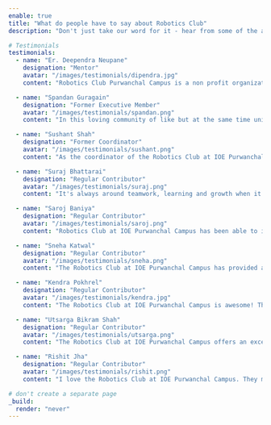 ```yaml
---
enable: true
title: "What do people have to say about Robotics Club"
description: "Don't just take our word for it - hear from some of the active participants and mentors. Check out some of our testimonials below to see what others are saying about Robotics Club."

# Testimonials
testimonials:
  - name: "Er. Deependra Neupane"
    designation: "Mentor"
    avatar: "/images/testimonials/dipendra.jpg"
    content: "Robotics Club Purwanchal Campus is a non profit organization within Purwanchal campus, which provides an outstanding platform for students and enthusiasts. Robotics Club is established to promote, educate, explore, and compete in the field of robotics."

  - name: "Spandan Guragain"
    designation: "Former Executive Member"
    avatar: "/images/testimonials/spandan.png"
    content: "In this loving community of like but at the same time unique minded people, I have learned a lot. Be it by watching others do something or trying to improve on what my seniors had built here. The love and guidance I have got is just incomparable to anything else. I will always be honoured to say that I am a part of The Robotics Club"

  - name: "Sushant Shah"
    designation: "Former Coordinator"
    avatar: "/images/testimonials/sushant.png"
    content: "As the coordinator of the Robotics Club at IOE Purwanchal Campus, I'm proud to lead this dynamic group of students. Our focus is on making robotics accessible and enjoyable for all. Over the years, we've nurtured a vibrant community of robotics enthusiasts who not only learn but also compete nationally and internationally. It's been a fulfilling journey."

  - name: "Suraj Bhattarai"
    designation: "Regular Contributor"
    avatar: "/images/testimonials/suraj.png"
    content: "It's always around teamwork, learning and growth when it comes to Robotics Club at IOEPC. From automation to Complex Control and Logic configuration; the diversity on ROS to Gate Control is amazing, I could learn altogether with some excellent minds."

  - name: "Saroj Baniya"
    designation: "Regular Contributor"
    avatar: "/images/testimonials/saroj.png"
    content: "Robotics Club at IOE Purwanchal Campus has been able to inspire a lot of Robotics Enthusiasts. It has build a community of robotics enthusiasts, helped a lot of individuals to explore the field of robotics. And I am glad to be the part of its community"

  - name: "Sneha Katwal"
    designation: "Regular Contributor"
    avatar: "/images/testimonials/sneha.png"
    content: "The Robotics Club at IOE Purwanchal Campus has provided a highly developed platform, expert guidance, and a dynamic learning environment. The club's mentoring environment, combined with the support of a very good network of members and advisors, has been essential in enhancing idea generation and personal growth. I am forever thankful for the experience and the opportunity it provided to fine-tune my technical skills."

  - name: "Kendra Pokhrel"
    designation: "Regular Contributor"
    avatar: "/images/testimonials/kendra.jpg"
    content: "The Robotics Club at IOE Purwanchal Campus is awesome! They teach robotics in a fun way with real-life examples. I've learned a lot since I joined and even got to compete in a national event."

  - name: "Utsarga Bikram Shah"
    designation: "Regular Contributor"
    avatar: "/images/testimonials/utsarga.png"
    content: "The Robotics Club at IOE Purwanchal Campus offers an excellent learning platform, emphasizing practicality in robotics encompassing mechanical, electronics, and computing concepts. The club's commitment to the environmental aspect is noteworthy, evident in the radiation for project work and the seamless execution of concepts into tangible outcomes. For me standardizing such practices have enhanced the overall experience."

  - name: "Rishit Jha"
    designation: "Regular Contributor"
    avatar: "/images/testimonials/rishit.png"
    content: "I love the Robotics Club at IOE Purwanchal Campus. They make robotics easy to understand and exciting with practical examples. I've had a blast learning and competing with them!"

# don't create a separate page
_build:
  render: "never"
---
```

